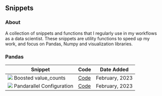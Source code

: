 ## Snippets


### About
A collection of snippets and functions that I regularly use in my workflows as a data scientist. These snippets are utility functions to speed up my work, and focus on Pandas, Numpy and visualization libraries.


### Pandas
| Snippet  | Code | Date Added |
| ------------- | ------------- | ------------ |
| ![](https://img.shields.io/badge/NEW-success/?style=flat-square) Boosted value_counts | [Code](./pandas/boosted_value_counts.ipynb)| February, 2023|
| ![](https://img.shields.io/badge/NEW-success/?style=flat-square) Pandarallel Configuration| [Code](./pandas/pandarallel_config.ipynb)| February, 2023|